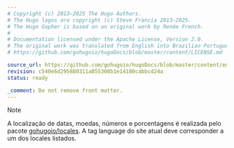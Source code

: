 ```yaml
---
# Copyright (c) 2013–2025 The Hugo Authors.
# The Hugo logos are copyright (c) Steve Francia 2013–2025.
# The Hugo Gopher is based on an original work by Renée French.
#
# Documentation licensed under the Apache License, Version 2.0.
# The original work was translated from English into Brazilian Portuguese.
# https://github.com/gohugoio/hugoDocs/blob/master/content/LICENSE.md

source_url: https://github.com/gohugoio/hugoDocs/blob/master/content/en/_common/functions/locales.md
revision: c540e6d295880311a855308b1e14180cabbcd24a
status: ready

_comment: Do not remove front matter.
---
```


> [!note]
> A localização de datas, moedas, números e porcentagens é realizada pelo pacote
> [gohugoio/locales].
> A tag language do site atual deve corresponder a um dos locales listados.

[gohugoio/locales]: https://github.com/gohugoio/locales
